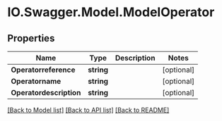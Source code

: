# IO.Swagger.Model.ModelOperator
## Properties

Name | Type | Description | Notes
------------ | ------------- | ------------- | -------------
**Operatorreference** | **string** |  | [optional] 
**Operatorname** | **string** |  | [optional] 
**Operatordescription** | **string** |  | [optional] 

[[Back to Model list]](../README.md#documentation-for-models) [[Back to API list]](../README.md#documentation-for-api-endpoints) [[Back to README]](../README.md)

